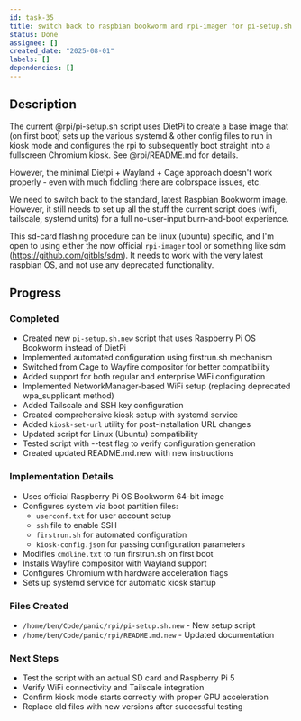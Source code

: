 ```yaml
---
id: task-35
title: switch back to raspbian bookworm and rpi-imager for pi-setup.sh
status: Done
assignee: []
created_date: "2025-08-01"
labels: []
dependencies: []
---
```


## Description

The current @rpi/pi-setup.sh script uses DietPi to create a base image that (on
first boot) sets up the various systemd & other config files to run in kiosk
mode and configures the rpi to subsequently boot straight into a fullscreen
Chromium kiosk. See @rpi/README.md for details.

However, the minimal Dietpi + Wayland + Cage approach doesn't work properly -
even with much fiddling there are colorspace issues, etc.

We need to switch back to the standard, latest Raspbian Bookworm image. However,
it still needs to set up all the stuff the current script does (wifi, tailscale,
systemd units) for a full no-user-input burn-and-boot experience.

This sd-card flashing procedure can be linux (ubuntu) specific, and I'm open to
using either the now official `rpi-imager` tool or something like sdm
(https://github.com/gitbls/sdm). It needs to work with the very latest raspbian
OS, and not use any deprecated functionality.

## Progress

### Completed

- Created new `pi-setup.sh.new` script that uses Raspberry Pi OS Bookworm
  instead of DietPi
- Implemented automated configuration using firstrun.sh mechanism
- Switched from Cage to Wayfire compositor for better compatibility
- Added support for both regular and enterprise WiFi configuration
- Implemented NetworkManager-based WiFi setup (replacing deprecated
  wpa_supplicant method)
- Added Tailscale and SSH key configuration
- Created comprehensive kiosk setup with systemd service
- Added `kiosk-set-url` utility for post-installation URL changes
- Updated script for Linux (Ubuntu) compatibility
- Tested script with --test flag to verify configuration generation
- Created updated README.md.new with new instructions

### Implementation Details

- Uses official Raspberry Pi OS Bookworm 64-bit image
- Configures system via boot partition files:
  - `userconf.txt` for user account setup
  - `ssh` file to enable SSH
  - `firstrun.sh` for automated configuration
  - `kiosk-config.json` for passing configuration parameters
- Modifies `cmdline.txt` to run firstrun.sh on first boot
- Installs Wayfire compositor with Wayland support
- Configures Chromium with hardware acceleration flags
- Sets up systemd service for automatic kiosk startup

### Files Created

- `/home/ben/Code/panic/rpi/pi-setup.sh.new` - New setup script
- `/home/ben/Code/panic/rpi/README.md.new` - Updated documentation

### Next Steps

- Test the script with an actual SD card and Raspberry Pi 5
- Verify WiFi connectivity and Tailscale integration
- Confirm kiosk mode starts correctly with proper GPU acceleration
- Replace old files with new versions after successful testing
